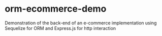 # orm-ecommerce-demo
Demonstration of the back-end of an e-commerce implementation using Sequelize for ORM and Express.js for http interaction

